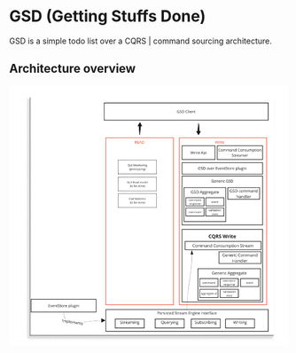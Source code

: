 
# GSD (Getting Stuffs Done)

GSD  is a simple todo list over a CQRS | command sourcing architecture.

## Architecture overview

<p align="letf">
  <img src="./doc/packageRelationship.png" width="1000" alt="Size Limit example">
</p>
